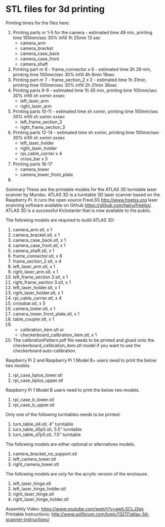 # STL files for 3d printing

Printing times for the files here: 
1. Printing parts nr 1-5 for the camera - estimated time 49 min, printing time 100mm/sec 30% infill 1h 25min 13 sec
   - camera_arm
   - camera_bracket
   - camera_case_back
   - camera_case_front
   - camera_shaft
2. Printing part nr 6 - frame_connector x 6 - estimated time 2h 29 min, printing time 100mm/sec 30% infill 4h 8min 19sec
3. Printing part nr 7 - frame_section_2 x 2 - estimated time 1h 31min, printing time 100mm/sec 30% infill 2h 21min 36sec
4. Printing parts 8-9 - estimated time 1h 45 min, printing time 100mm/sec 30% infill xh xxmin xxsec
   - left_laser_arm
   - right_laser_arm 
5. Printing parts 10-11 - estimated time xh xxmin, printing time 100mm/sec 30% infill xh xxmin xxsec
   - left_frame_section_3
   - right_frame_section_3
6. Printing parts 12-14 - estimated time xh xxmin, printing time 100mm/sec 30% infill xh xxmin xxsec
   - left_laser_holder
   - right_laser_holder
   - rpi_cable_carrier x 4
   - cross_bar x 5
7. Printing parts 16-17
   - camera_tower
   - camera_tower_front_plate
9.    
   
Summary
These are the printable models for the ATLAS 3D turntable laser scanner by Murobo. ATLAS 3D is a turntable 3D laser scanner based on the Raspberry Pi. It runs the open source FreeLSS http://www.freelss.org laser scanning software available on Github https://github.com/hairu/freelss/. ATLAS 3D is a successful Kickstarter that is now available to the public.

The following models are required to build ATLAS 3D:

1. camera_arm.stl, x 1
2. camera_bracket.stl, x 1
3. camera_case_back.stl, x 1
4. camera_case_front.stl, x 1
5. camera_shaft.stl, x 1
6. frame_connector.stl, x 6
7. frame_section_2.stl, x 4
8. left_laser_arm.stl, x 1
9. right_laser_arm.stl, x 1
10. left_frame_section 3.stl, x 1
11. right_frame_section 3.stl, x 1
12. left_laser_holder.stl, x 1
13. right_laser_holder.stl, x 1
14. rpi_cable_carrier.stl, x 4
15. crossbar.stl, x 5
16. camera_tower.stl, x 1
17. camera_tower_front_plate.stl, x 1
18. table_coupler.stl, x 1
19. 
    - calibration_item.stl or 
    - checkerboard_calibration_item.stl, x 1
20. The calibrationPattern.pdf file needs to be printed and glued onto the checkerboard_calibration_item.stl model if you want to use the checkerboard auto-calibration.

Raspberry Pi 2 and Raspberry Pi 1 Model B+ users need to print the below two models.

1. rpi_case_bplus_lower.stl
2. rpi_case_bplus_upper.stl

Raspberry Pi 1 Model B users need to print the below two models.

1. rpi_case_b_lower.stl
2. rpi_case_b_upper.stl


Only one of the following turntables needs to be printed.

1. turn_table_d4.stl, 4" turntable
2. turn_table_d5p5.stl, 5.5" turntable
3. turn_table_d7p5.stl, 7.5" turntable

The following models are either optional or alternatives models.

1. camera_bracket_no_support.stl
2. left_camera_tower.stl
3. right_camera_tower.stl

The following models are only for the acrylic version of the enclosure.
1. left_laser_hinge.stl
2. left_laser_hinge_holder.stl
3. right_laser_hinge.stl
4. right_laser_hinge_holder.stl

Assembly Video: https://www.youtube.com/watch?v=awtLSCLJ3qs
Printable Instructions: http://www.soliforum.com/topic/13217/atlas-3d-scanner-instructions/
